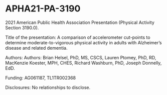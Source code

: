 # APHA21-PA-3190

2021 American Public Health Association Presentation (Physical Activity Section 3190.0). 

Title of the presentation: A comparison of accelerometer cut-points to determine moderate-to-vigorous physical activity in adults with Alzheimer’s disease and related dementia. 

Authors: Authors: Brian Helsel, PhD, MS, CSCS, Lauren Ptomey, PhD, RD,  MacKenzie Koester, MPH, CHES, Richard Washburn, PhD, Joseph Donnelly, EdD.  

Funding: AG061187, TL1TR002368

Disclosures: No relationships to disclose.
